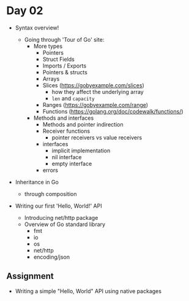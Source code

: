 # Day 02

- Syntax overview!
  - Going through 'Tour of Go' site:
    - More types
      - Pointers
      - Struct Fields
      - Imports / Exports
      - Pointers & structs
      - Arrays
      - Slices (https://gobyexample.com/slices)
        - how they affect the underlying array
        - `len` and `capacity`
      - Ranges (https://gobyexample.com/range)
      - Functions (https://golang.org/doc/codewalk/functions/)
    - Methods and interfaces
      - Methods and pointer indirection
      - Receiver functions
        - pointer receivers vs value receivers
      - interfaces
        - implicit implementation
        - nil interface
        - empty interface
      - errors

- Inheritance in Go
  - through composition

- Writing our first 'Hello, World!' API
  - Introducing net/http package
  - Overview of Go standard library
    - fmt
    - io
    - os
    - net/http
    - encoding/json

## Assignment

- Writing a simple "Hello, World" API using native packages
